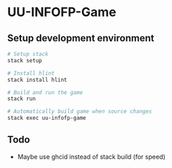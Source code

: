 # UU-INFOFP-Game

## Setup development environment

```sh
# Setup stack
stack setup

# Install hlint
stack install hlint

# Build and run the game
stack run

# Automatically build game when source changes
stack exec uu-infofp-game
```

## Todo

- Maybe use ghcid instead of stack build (for speed)
